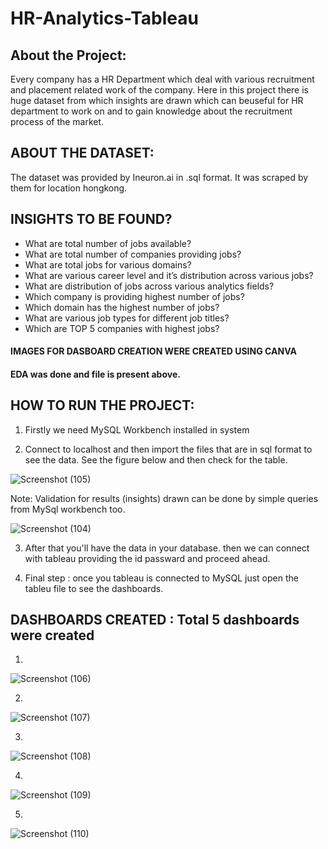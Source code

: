 # HR-Analytics-Tableau

## About the Project: 
Every company has a HR Department which deal with various recruitment and placement related work of the company. Here in this project there is huge dataset from which insights are drawn which can beuseful for HR department to work on and to gain knowledge about the recruitment process of the market. 

## ABOUT THE DATASET:
The dataset was provided by Ineuron.ai in .sql format. It was scraped by them for location hongkong. 

## INSIGHTS TO BE FOUND?
- What are total number of jobs available?
- What are total number of companies providing jobs?
- What are total jobs for various domains?
- What are various career level and it’s distribution across various jobs?
- What are distribution of jobs across various analytics fields?
- Which company is providing highest number of jobs?
- Which domain has the highest number of jobs?
- What are various job types for different job titles?
- Which are TOP 5 companies with highest jobs?

#### IMAGES FOR DASBOARD CREATION WERE CREATED USING CANVA
#### EDA was done and file is present above.

## HOW TO RUN THE PROJECT:

1. Firstly we need MySQL Workbench installed in system 

2. Connect to localhost and then import the files that are in sql format to see the data. See the figure below and then check for the table. 

![Screenshot (105)](https://user-images.githubusercontent.com/55132850/152373443-0f6e6d31-da3f-495c-b541-99be2e989d0b.png)

Note: Validation for results (insights) drawn can be done by simple queries from MySql workbench too.

![Screenshot (104)](https://user-images.githubusercontent.com/55132850/152376790-964903e8-8b80-4de3-8392-f9bf73dbf838.png)

3. After that you'll have the data in your database. then we can connect with tableau providing the id passward and proceed ahead. 

4. Final step : once you tableau is connected to MySQL just open the tableu file to see the dashboards.

## DASHBOARDS CREATED : Total 5 dashboards were created

1. 
![Screenshot (106)](https://user-images.githubusercontent.com/55132850/152374572-cd599312-1b2e-4229-ba2a-843ffdc7fbf6.png)

2. 
![Screenshot (107)](https://user-images.githubusercontent.com/55132850/152374684-7082ea80-3f48-42fb-87ba-85c8a0d7a7e3.png)

3. 
![Screenshot (108)](https://user-images.githubusercontent.com/55132850/152375258-98175d6b-eb1f-4420-ab32-6800e4f83931.png)

4.
![Screenshot (109)](https://user-images.githubusercontent.com/55132850/152374864-c6efc596-682b-47a4-9ee4-c4c362526ee2.png)

5. 
![Screenshot (110)](https://user-images.githubusercontent.com/55132850/152374883-919af0be-7471-42eb-b42a-a590548c1d7e.png)
